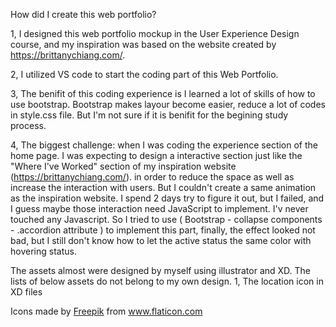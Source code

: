 How did I create this web portfolio?

1, I designed this web portfolio mockup in the User Experience Design course, and my inspiration was based on the website created by https://brittanychiang.com/.

2, I utilized VS code to start the coding part of this Web Portfolio.

3, The benifit of this coding experience is I learned a lot of skills of how to use bootstrap. Bootstrap makes layour become easier, reduce a lot of codes in style.css file. But I'm not sure if it is benifit for the begining study process.

4, The biggest challenge:
when I was coding the experience section of the home page. I was expecting to design a interactive section just like the "Where I've Worked" section of my inspiration website (https://brittanychiang.com/). in order to reduce the space as well as increase the interaction with users.
But I couldn't create a same animation as the inspiration website. I spend 2 days try to figure it out, but I failed, and I guess maybe those interaction need JavaScript to implement. I'v never touched any Javascript. So I tried to use ( Bootstrap - collapse components - .accordion attribute ) to implement this part, finally, the effect looked not bad, but I still don't know how to let the active status the same color with hovering status.

The assets almost were designed by myself using illustrator and XD.
The lists of below assets do not belong to my own design.
1, The location icon in XD files 
<div>Icons made by <a href="http://www.freepik.com/" title="Freepik">Freepik</a> from <a href="https://www.flaticon.com/" title="Flaticon">www.flaticon.com</a></div>
